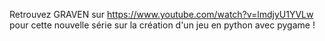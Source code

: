 
Retrouvez GRAVEN sur
https://www.youtube.com/watch?v=lmdjyU1YVLw 
pour cette nouvelle série sur la création d'un jeu en python avec pygame !

